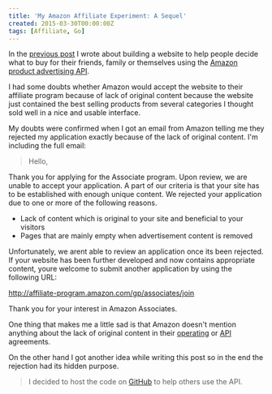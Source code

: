 ```yaml
---
title: 'My Amazon Affiliate Experiment: A Sequel'
created: 2015-03-30T00:00:00Z
tags: [Affiliate, Go]
---
```


In the [previous post](/my-amazon-affiliate-experiment.html) I wrote about
building a website to help people decide what to buy for their friends, family
or themselves using the
[Amazon product advertising API](https://affiliate-program.amazon.com/gp/advertising/api/detail/main.html).

I had some doubts whether Amazon would accept the website to their affiliate
program because of lack of original content because the website just contained
the best selling products from several categories I thought sold well in a nice
and usable interface.

My doubts were confirmed when I got an email from Amazon telling me they rejected
my application exactly because of the lack of original content. I'm including
the full email:

> Hello,
  
  Thank you for applying for the Associate program. Upon review, we are unable
  to accept your application. A part of our criteria is that your site has to
  be established with enough unique content. We rejected your application due to
  one or more of the following reasons.
  
  - Lack of content which is original to your site and beneficial to your visitors
  - Pages that are mainly empty when advertisement content is removed
  
  Unfortunately, we arent able to review an application once its been rejected.
  If your website has been further  developed and now contains appropriate
  content, youre welcome to submit another application by using the following URL:
  
  http://affiliate-program.amazon.com/gp/associates/join
  
  Thank you for your interest in Amazon Associates.

One thing that makes me a little sad is that Amazon doesn't mention anything
about the lack of original content in their
[operating](https://affiliate-program.amazon.com/gp/associates/agreement/) or
[API](https://affiliate-program.amazon.com/gp/advertising/api/detail/agreement.html)
agreements.

On the other hand I got another idea while writing this post so in the end
the rejection had its hidden purpose.

> I decided to host the code on [GitHub](https://github.com/mirovarga/yepiwantthis.com)
  to help others use the API.

